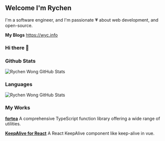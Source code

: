 ## Welcome I'm Rychen

 I'm a software engineer, and I'm passionate 💗 about web development, and open-source.

 **My Blogs** https://wyc.info
 
### Hi there 👋

### Github Stats

![Rychen Wong GitHub Stats](https://github-readme-stats.vercel.app/api?username=irychen&show_icons=true&title_color=fff&icon_color=79ff97&text_color=9f9f9f&bg_color=151515&card_width=500px)

### Languages
![Rychen Wong GitHub Stats](
https://github-readme-stats.vercel.app/api/top-langs/?username=irychen&langs_count=10&theme=tokyonight&layout=compact&bg_color=151515&card_width=500px)

### My Works

[**fortea**](https://www.npmjs.com/package/fortea) A comprehensive TypeScript function library offering a wide range of utilities.

[**KeepAlive for React**](https://www.npmjs.com/package/keepalive-for-react) A React KeepAlive component like keep-alive in vue.
